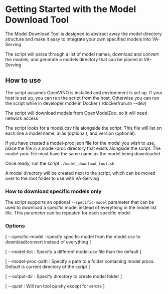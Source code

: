 # Getting Started with the Model Download Tool

The Model Download Tool is designed to abstract away the model directory
structure and make it easy to integrate your own specified models into
VA-Serving

The script will parse through a list of model names, download and
convert the models, and generate a models directory that can be placed in
VA-Serving

## How to use
The script assumes OpenVINO is installed and environment is set up. If your
host is set up, you can run the script from the host. Otherwise you can run
the script while in developer mode in Docker (./docker/run.sh --dev)

The script will download models from OpenModelZoo, so it will need network access

The script looks for a model.csv file alongside the script. This file will list
on each line a model name, alias (optional), and version (optional).

If you have created a model-proc json file for the model you wish to use,
place the file in a model-proc directory that exists alongside the script.
The model-proc file must have the same name as the model being downloaded

Once ready, run the script
`./model_download_tool.sh`

A model directory will be created next to the script, which can be moved over
to the root folder to use with VA-Serving

### How to download specific models only
The script supports an optional `--specific-model` parameter that can be used 
to download a specific model instead of everything in the model list file.
This parameter can be repeated for each specific model

### Options
 [ --specific-model : specify specific model from the model.csv to download/convert instead of everything ]

 [ --model-list : Specify a different model.csv file than the default ]

 [ --model-proc-path : Specify a path to a folder containing model procs. Default is current directory of the script ]

 [ --output-dir : Specify directory to create model folder ]

 [ --quiet : Will run tool quietly except for errors ]

